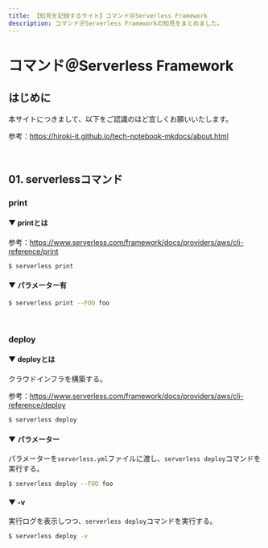 ```yaml
---
title: 【知見を記録するサイト】コマンド＠Serverless Framework
description: コマンド＠Serverless Frameworkの知見をまとめました。
---
```


# コマンド＠Serverless Framework

## はじめに

本サイトにつきまして、以下をご認識のほど宜しくお願いいたします。

参考：https://hiroki-it.github.io/tech-notebook-mkdocs/about.html

<br>

## 01. serverlessコマンド

### print

#### ▼ printとは

参考：https://www.serverless.com/framework/docs/providers/aws/cli-reference/print

```bash
$ serverless print
```

#### ▼ パラメーター有

```bash
$ serverless print --FOO foo
```

<br>

### deploy

#### ▼ deployとは

クラウドインフラを構築する。

参考：https://www.serverless.com/framework/docs/providers/aws/cli-reference/deploy


```bash
$ serverless deploy
```

#### ▼ パラメーター

パラメーターを```serverless.yml```ファイルに渡し、```serverless deploy```コマンドを実行する。

```bash
$ serverless deploy --FOO foo
```

#### ▼ -v

実行ログを表示しつつ、```serverless deploy```コマンドを実行する。

```bash
$ serverless deploy -v
```

<br>

